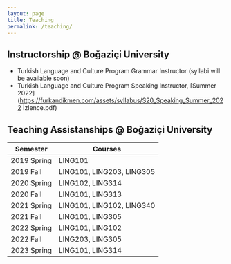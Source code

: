 ```yaml
---
layout: page
title: Teaching
permalink: /teaching/
---
```


## Instructorship @ Boğaziçi University

- Turkish Language and Culture Program Grammar Instructor (syllabi will be available soon)
- Turkish Language and Culture Program Speaking Instructor, [Summer 2022](https://furkandikmen.com/assets/syllabus/S20_Speaking_Summer_2022 İzlence.pdf) 

## Teaching Assistanships @ Boğaziçi University

<div align="center">


| Semester      | Courses                       |
|---------------|-------------------------------|
| 2019 Spring   | LING101                       |
| 2019 Fall     | LING101, LING203, LING305     |
| 2020 Spring   | LING102, LING314              |
| 2020 Fall     | LING101, LING313              |
| 2021 Spring   | LING101, LING102, LING340     |
| 2021 Fall     | LING101, LING305              |
| 2022 Spring   | LING101, LING102              |
| 2022 Fall     | LING203, LING305              |
| 2023 Spring   | LING101, LING314              |


</div>




